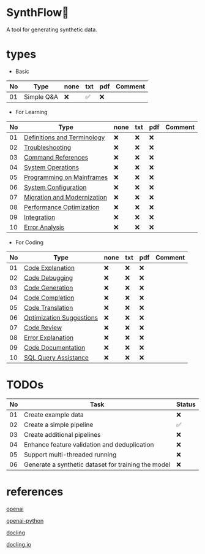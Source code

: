 # SynthFlow💨

A tool for generating synthetic data.

# types

- Basic

|No|Type|none|txt|pdf|Comment|
|---|---|---|---|---|---|
|01|Simple Q&A|❌|✅|❌||

- For Learning

|No|Type|none|txt|pdf|Comment|
|---|---|---|---|---|---|
|01|[Definitions and Terminology](docs/mainframe_learning_instruction_data.md#1-definitions-and-terminology)|❌|❌|❌||
|02|[Troubleshooting](docs/mainframe_learning_instruction_data.md#2-troubleshooting)|❌|❌|❌||
|03|[Command References](docs/mainframe_learning_instruction_data.md#3-command-references)|❌|❌|❌||
|04|[System Operations](docs/mainframe_learning_instruction_data.md#4-system-operations)|❌|❌|❌||
|05|[Programming on Mainframes](docs/mainframe_learning_instruction_data.md#5-programming-on-mainframes)|❌|❌|❌||
|06|[System Configuration](docs/mainframe_learning_instruction_data.md#6-system-configuration)|❌|❌|❌||
|07|[Migration and Modernization](docs/mainframe_learning_instruction_data.md#7-migration-and-modernization)|❌|❌|❌||
|08|[Performance Optimization](docs/mainframe_learning_instruction_data.md#8-performance-optimization)|❌|❌|❌||
|09|[Integration](docs/mainframe_learning_instruction_data.md#9-integration)|❌|❌|❌||
|10|[Error Analysis](docs/mainframe_learning_instruction_data.md#10-error-analysis)|❌|❌|❌||

- For Coding

|No|Type|none|txt|pdf|Comment|
|---|---|---|---|---|---|
|01|[Code Explanation](docs/coding_instruction_data.md#1-code-explanation)|❌|❌|❌||
|02|[Code Debugging](docs/coding_instruction_data.md#2-code-debugging)|❌|❌|❌||
|03|[Code Generation](docs/coding_instruction_data.md#3-code-generation)|❌|❌|❌||
|04|[Code Completion](docs/coding_instruction_data.md#4-code-completion)|❌|❌|❌||
|05|[Code Translation](docs/coding_instruction_data.md#5-code-translation)|❌|❌|❌||
|06|[Optimization Suggestions](docs/coding_instruction_data.md#6-optimization-suggestions)|❌|❌|❌||
|07|[Code Review](docs/coding_instruction_data.md#7-code-review)|❌|❌|❌||
|08|[Error Explanation](docs/coding_instruction_data.md#8-error-explanation)|❌|❌|❌||
|09|[Code Documentation](docs/coding_instruction_data.md#9-code-documentation)|❌|❌|❌||
|10|[SQL Query Assistance](docs/coding_instruction_data.md#10-sql-query-assistance)|❌|❌|❌||

# TODOs
| No | Task                                       | Status |
|----|-------------------------------------------|--------|
| 01 | Create example data                       | ❌     |
| 02 | Create a simple pipeline                  | ✅     |
| 03 | Create additional pipelines               | ❌     |
| 04 | Enhance feature validation and deduplication | ❌  |
| 05 | Support multi-threaded running            | ❌     |
| 06 | Generate a synthetic dataset for training the model | ❌ |

# references

[openai](https://platform.openai.com/docs/overview)

[openai-python](https://github.com/locchh/openai-python)

[docling](https://github.com/DS4SD/docling)

[docling.io](https://ds4sd.github.io/docling/#ibm-open-source-ai)